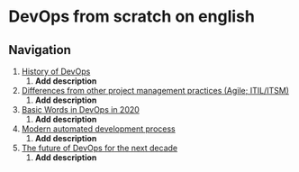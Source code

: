 # DevOps from scratch on english

## Navigation

1. [History of DevOps](./1.md)
    1. __Add description__
2. [Differences from other project management practices (Agile; ITIL/ITSM)](./2.md)
    1. __Add description__
3. [Basic Words in DevOps in 2020](./3.md)
    1. __Add description__
4. [Modern automated development process](./4.md)
    1. __Add description__
5. [The future of DevOps for the next decade](./5.md)
    1. __Add description__